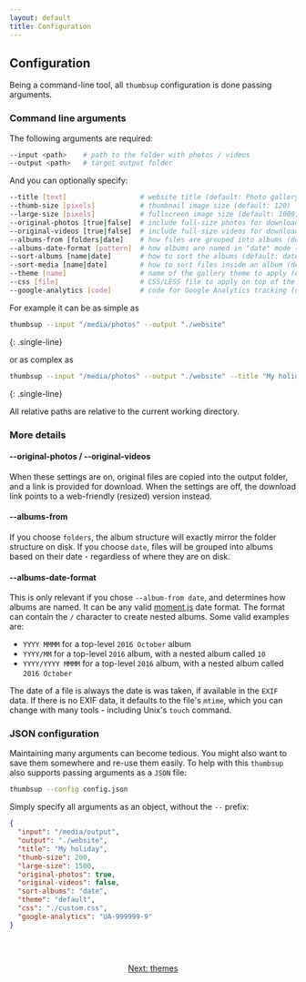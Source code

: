 ```yaml
---
layout: default
title: Configuration
---
```


## Configuration

Being a command-line tool, all `thumbsup` configuration is done passing arguments.

### Command line arguments

The following arguments are required:

```bash
--input <path>    # path to the folder with photos / videos
--output <path>   # target output folder
```

And you can optionally specify:

```bash
--title [text]                  # website title (default: Photo gallery)
--thumb-size [pixels]           # thumbnail image size (default: 120)
--large-size [pixels]           # fullscreen image size (default: 1000)
--original-photos [true|false]  # include full-size photos for download (default: false)
--original-videos [true|false]  # include full-size videos for download (default: false)
--albums-from [folders|date]    # how files are grouped into albums (default: folders)
--albums-date-format [pattern]  # how albums are named in "date" mode (default: YYYY-MM)
--sort-albums [name|date]       # how to sort the albums (default: date)
--sort-media [name|date]        # how to sort files inside an album (default: date)
--theme [name]                  # name of the gallery theme to apply (default: default)
--css [file]                    # CSS/LESS file to apply on top of the theme (no default)
--google-analytics [code]       # code for Google Analytics tracking (no default)
```

For example it can be as simple as

```bash
thumbsup --input "/media/photos" --output "./website"
```
{: .single-line}

or as complex as

```bash
thumbsup --input "/media/photos" --output "./website" --title "My holidays" --thumb-size 200 --large-size 1500 --original-photos true --original-videos false --sort-albums date --theme default --css "./custom.css" --google-analytics "UA-999999-9"
```
{: .single-line}

All relative paths are relative to the current working directory.

### More details

#### \-\-original-photos / \-\-original-videos

When these settings are on, original files are copied into the output folder,
and a link is provided for download. When the settings are off, the download link
points to a web-friendly (resized) version instead.

#### \-\-albums-from

If you choose `folders`, the album structure will exactly mirror the folder structure on disk.
If you choose `date`, files will be grouped into albums based on their date - regardless of where they are on disk.

#### \-\-albums-date-format

This is only relevant if you chose `--album-from date`, and determines how albums are named.
It can be any valid [moment.js](http://momentjs.com/) date format. The format can contain
the `/` character to create nested albums. Some valid examples are:

- `YYYY MMMM` for a top-level `2016 October` album
- `YYYY/MM` for a top-level `2016` album, with a nested album called `10`
- `YYYY/YYYY MMMM` for a top-level `2016` album, with a nested album called `2016 October`

<div class="warning">
The date of a file is always the date is was taken, if available in the <code>EXIF</code> data.
If there is no EXIF data, it defaults to the file's <code>mtime</code>,
which you can change with many tools - including Unix's <code>touch</code> command.
</div>

### JSON configuration

Maintaining many arguments can become tedious.
You might also want to save them somewhere and re-use them easily.
To help with this `thumbsup` also supports passing arguments as a `JSON` file:

```bash
thumbsup --config config.json
```

Simply specify all arguments as an object, without the `--` prefix:

```json
{
  "input": "/media/output",
  "output": "./website",
  "title": "My holiday",
  "thumb-size": 200,
  "large-size": 1500,
  "original-photos": true,
  "original-videos": false,
  "sort-albums": "date",
  "theme": "default",
  "css": "./custom.css",
  "google-analytics": "UA-999999-9"
}
```

<br />

<div style="margin: 2em 0; text-align: center;">
  <a class="btn btn-cta-primary" href="/docs/themes">Next: themes</a>
</div>
